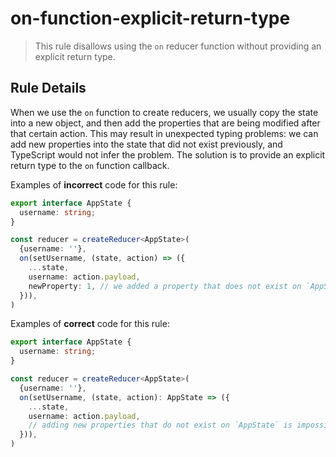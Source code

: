 # on-function-explicit-return-type

> This rule disallows using the `on` reducer function without providing an explicit return type.

## Rule Details

When we use the `on` function to create reducers, we usually copy the state into a new object, and then add the properties that are being modified after that certain action. This may result in unexpected typing problems: we can add new properties into the state that did not exist previously, and TypeScript would not infer the problem. The solution is to provide an explicit return type to the `on` function callback.


Examples of **incorrect** code for this rule:

```ts
export interface AppState {
  username: string;
}

const reducer = createReducer<AppState>(
  {username: ''},
  on(setUsername, (state, action) => ({
    ...state,
    username: action.payload,
    newProperty: 1, // we added a property that does not exist on `AppState`, and TS won't catch this problem
  })),
)
```

Examples of **correct** code for this rule:

```ts
export interface AppState {
  username: string;
}

const reducer = createReducer<AppState>(
  {username: ''},
  on(setUsername, (state, action): AppState => ({
    ...state,
    username: action.payload,
    // adding new properties that do not exist on `AppState` is impossible, as the function return type is explicitly stated
  })),
)
```
